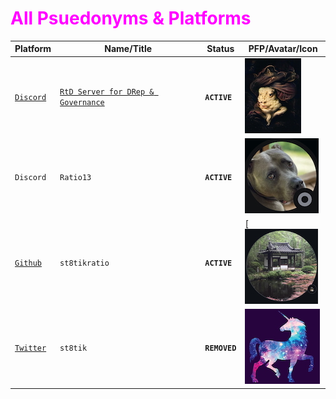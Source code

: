 # <span style="color:magenta">All Psuedonyms & Platforms</span>

| Platform                                          | Name/Title                                                   | Status              | PFP/Avatar/Icon     |
| ------------------                                | -----------------------                                      |-------------------- | ----------          |
| [`Discord`](https://discord.gg/ru9BsJPs5F) | [`RtD Server for DRep & Governance`](https://discord.gg/ru9BsJPs5F) | **`ACTIVE`**        | [![img](img/RtD_Discord_Server_120H_IMG.jpeg)](https://discord.gg/ru9BsJPs5F)
| `Discord`                                         | `Ratio13`                                                    | **`ACTIVE`**        | ![img](img/Ratio13_Discord_Avatar_120H.jpg)
| [`Github`](https://github.com/st8tikratio)        |`st8tikratio`                                                 | **`ACTIVE`**        | [![img](img/St8tikRatio_Github_Avatar_120H_IMG.jpg)
| [`Twitter`](https://x.com)                        | `st8tik`                                                     | **`REMOVED`**       | [![img](img/Twitter_Avatar_120H_IMG.jpg)](https://x.com)
